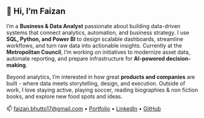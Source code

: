 ## 👋 Hi, I’m Faizan

I’m a **Business & Data Analyst** passionate about building data-driven systems that connect analytics, automation, and business strategy. I use **SQL, Python, and Power BI** to design scalable dashboards, streamline workflows, and turn raw data into actionable insights. Currently at the **Metropolitan Council**, I’m working on initiatives to modernize asset data, automate reporting, and prepare infrastructure for **AI-powered decision-making**.

Beyond analytics, I’m interested in how great **products and companies** are built - where data meets storytelling, design, and execution. Outside of work, I love staying active, playing soccer, reading biographies & non fiction books, and explore new food spots and ideas.

📫 [faizan.bhutto17@gmail.com](mailto:faizan.bhutto17@gmail.com) • [Portfolio](https://faizanbhutto.com) • [LinkedIn](https://linkedin.com/in/faizanbhutto) • [GitHub](https://github.com/bhutto17)
